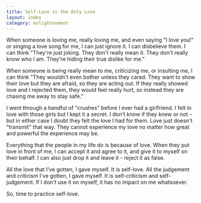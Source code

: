 ```yaml
---
title: Self-Love is the Only Love
layout: index
category: enlightenment
---
```


When someone is loving me, really loving me, and even saying "I love you!" or singing a love song for me, I
can just ignore it.  I can disbelieve them.  I can think "They're just joking.  They don't really mean it.
They don't really know who I am.  They're hiding their true dislike for me."

When someone is being really mean to me, criticizing me, or insulting me, I can think "They wouldn't even
bother unless they cared.  They want to show their love but they are afraid, so they are acting out.  If they really
showed love and I rejected them, they would feel really hurt, so instead they are chasing me away to stay safe."

I went through a handful of "crushes" before I ever had a girlfriend.  I felt in love with those girls but I kept it
a secret.  I don't know if they knew or not - but in either case I doubt they felt the love I had for them.  Love
just doesn't "transmit" that way.  They cannot experience my love no matter how great and powerful the experience
may be.

Everything that the people in my life do is because of love.  When they put love in front of me, I can accept it and
agree to it, and give it to myself on their behalf.  I can also just drop it and leave it - reject it as false.

All the love that I've gotten, I gave myself.  It is self-love.  All the judgement and criticism I've gotten, I gave
myself.  It is self-criticism and self-judgement.  If I don't use it on myself, it has no impact on me whatsoever.

So, time to practice self-love.
